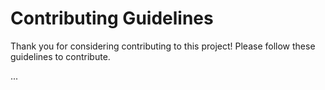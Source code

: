 # Contributing Guidelines

Thank you for considering contributing to this project! Please follow these guidelines to contribute.

...